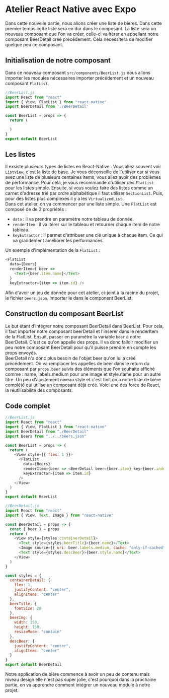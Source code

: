 # Atelier React Native avec Expo

Dans cette nouvelle partie, nous allons créer une liste de bières. Dans cette premier temps cette liste sera en dur dans le composant. La liste sera un nouveau composant que l'on va créer, celle-ci va itérer en appellant notre composant BeerDetail créé précédement. Cela necessitera de modifier quelque peu ce composant.

## Initialisation de notre composant
Dans ce nouveau composant `src/components/BeerList.js` nous allons importer les modules nécessaires importer précédement et un nouveau composant `FlatList`.
```javascript
//BeerList.js
import React from "react"
import { View, FlatList } from "react-native"
import BeerDetail from './BeerDetail'

const BeerList = props => {
  return (

  )
}
export default BeerList
```

## Les listes
Il exsiste plusieurs types de listes en React-Native . Vous allez souvent voir `ListView`, c'est la liste de base. Je vous déconseille de l'utiliser car si vous avez une liste de plusieurs centaines items, vous allez avoir des problèmes de performance. Pour cela, je vous recommande d'utiliser des `FlatList` pour les listes simple. Ensuite, si vous voulez faire des listes comme un carnet d'adresse trié par ordre alphabétique il faut utiliser `SectionList`. Puis, pour des listes plus complexes il y a les `VirtualizedList`.   
Dans cet atelier, on va commencer par une liste simple. Une `FlatList` est composé de de 3 propriétés : 
- `data` : il va prendre en paramètre notre tableau de donnée.
- `renderItem` : il va itérer sur le tableau et retourner chaque item de notre tableau.
- `keyExtractor` : il permet d'attribuer une clé unique à chaque item. Ce qui va grandement améliorer les performances. 

Un exemple d'implémentation de la `FlatList` :  
```javascript
<FlatList 
  data={Beers} 
  renderItem={ beer => 
    <Text>{beer.item.name}</Text>
  } 
  keyExtractor={item => item.id} />
```

Afin d'avoir un jeu de donnée pour cet atelier, ci-joint à la racine du projet, le fichier `beers.json`. Importer le dans le component BeerList.
## Construction du composant BeerList
Le but étant d'intégrer notre composant BeerDetail dans BeerList. Pour cela, il faut importer notre composant beerDetail et l'insérer dans le renderItem de la FlatList. Ensuit, passer en paramètre la variable `beer` à notre BeerDetail. C'est ce qu'on appelle des props. Il va donc falloir modifier un peu notre composant BeerDetail pour qu'il puisse prendre en compte les props envoyés.  
BeerDetail n'a donc plus besoin de l'objet beer qu'on lui a créé précédement. On va remplacer les appelles de beer dans le return du composant par `props.beer` suivis des éléments que l'on souhaite affiché comme : name, labels.medium pour une image et style.name pour un autre titre. Un peu d'ajustement niveau style et c'est finit on a notre liste de bière complété qui utilise un composant déjà créé. Voici une des force de React, la réutilisabilité des composants.

## Code complet 
```javascript
//BeerList.js
import React from "react"
import { View, FlatList } from "react-native"
import BeerDetail from "./BeerDetail"
import Beers from "../../beers.json"

const BeerList = props => {
  return (
    <View style={{ flex: 1 }}>
      <FlatList
        data={Beers}
        renderItem={beer => <BeerDetail beer={beer.item} key={beer.index} />}
        keyExtractor={item => item.id}
      />
    </View>
  )
}
export default BeerList
```

```javascript
//BeerDetail.js
import React from "react"
import { View, Text, Image } from "react-native"

const BeerDetail = props => {
  const { beer } = props
  return (
    <View style={styles.containerDetail}>
      <Text style={styles.beerTitle}>{beer.name}</Text>
      <Image source={{ uri: beer.labels.medium, cache: "only-if-cached" }} style={styles.beerImg} />
      <Text style={styles.descBeer}>{beer.style.name}</Text>
    </View>
  )
}

const styles = {
  containerDetail: {
    flex: 1,
    justifyContent: "center",
    alignItems: "center"
  },
  beerTitle: {
    fontSize: 20
  },
  beerImg: {
    width: 150,
    height: 150,
    resizeMode: "contain"
  },
  descBeer: {
    justifyContent: "center",
    alignItems: "center"
  }
}
export default BeerDetail
```
Notre application de bière commence à avoir un peu de contenu mais niveau design elle n'est pas super jolie, c'est pourquoi dans la prochaine partie, on va apprendre comment intégrer un nouveau module à notre projet.